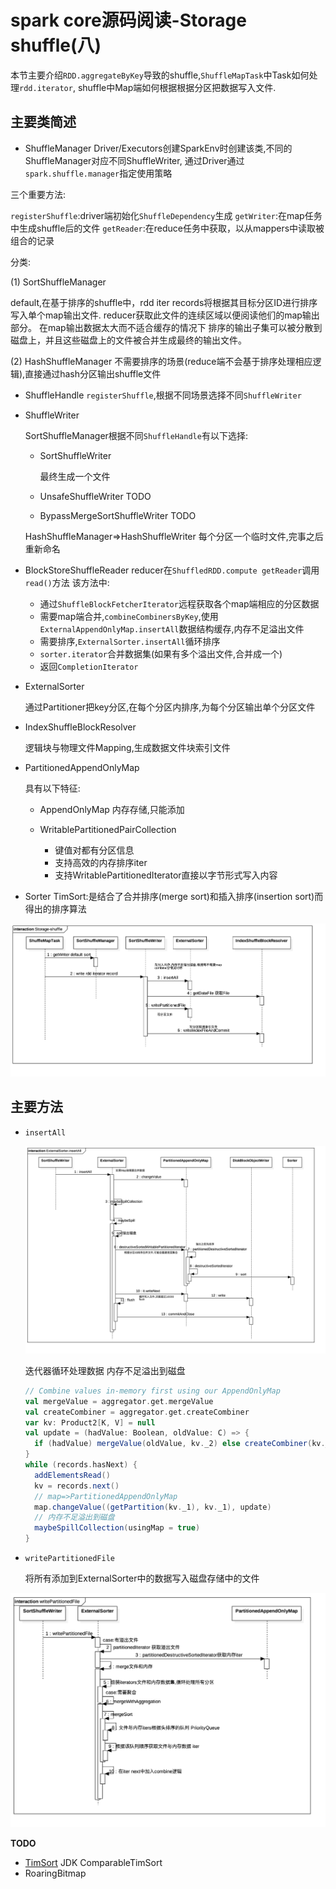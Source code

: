 # spark core源码阅读-Storage shuffle(八)

本节主要介绍`RDD.aggregateByKey`导致的shuffle,`ShuffleMapTask`中Task如何处理`rdd.iterator`,
shuffle中Map端如何根据根据分区把数据写入文件.

## 主要类简述
- ShuffleManager
 Driver/Executors创建SparkEnv时创建该类,不同的ShuffleManager对应不同ShuffleWriter,
 通过Driver通过`spark.shuffle.manager`指定使用策略
 
 三个重要方法:
 
  `registerShuffle`:driver端初始化`ShuffleDependency`生成
  `getWriter`:在map任务中生成shuffle后的文件
  `getReader`:在reduce任务中获取，以从mappers中读取被组合的记录
 
 分类:
 
 (1) SortShuffleManager
 
   default,在基于排序的shuffle中，rdd iter records将根据其目标分区ID进行排序写入单个map输出文件.
   reducer获取此文件的连续区域以便阅读他们的map输出部分。 在map输出数据太大而不适合缓存的情况下
   排序的输出子集可以被分散到磁盘上，并且这些磁盘上的文件被合并生成最终的输出文件。
  
 (2) HashShuffleManager
    不需要排序的场景(reduce端不会基于排序处理相应逻辑),直接通过hash分区输出shuffle文件
    
- ShuffleHandle
  `registerShuffle`,根据不同场景选择不同`ShuffleWriter`
  
- ShuffleWriter
  
  SortShuffleManager根据不同`ShuffleHandle`有以下选择:
    
    - SortShuffleWriter
      
      最终生成一个文件
      
    - UnsafeShuffleWriter TODO
    - BypassMergeSortShuffleWriter TODO
  
  HashShuffleManager=>HashShuffleWriter
    每个分区一个临时文件,完事之后重新命名
  

- BlockStoreShuffleReader
  reducer在`ShuffledRDD.compute getReader`调用`read()`方法
  该方法中:
    
    - 通过`ShuffleBlockFetcherIterator`远程获取各个map端相应的分区数据
    - 需要map端合并,`combineCombinersByKey`,使用`ExternalAppendOnlyMap.insertAll`数据结构缓存,内存不足溢出文件
    - 需要排序,`ExternalSorter.insertAll`循环排序
    - `sorter.iterator`合并数据集(如果有多个溢出文件,合并成一个)
    - 返回`CompletionIterator`
  

- ExternalSorter

  通过Partitioner把key分区,在每个分区内排序,为每个分区输出单个分区文件

- IndexShuffleBlockResolver

  逻辑块与物理文件Mapping,生成数据文件块索引文件
  

- PartitionedAppendOnlyMap

    具有以下特征:
    
    - AppendOnlyMap 内存存储,只能添加
    - WritablePartitionedPairCollection
    
      - 键值对都有分区信息
      - 支持高效的内存排序iter
      - 支持WritablePartitionedIterator直接以字节形式写入内容


- Sorter
  TimSort:是结合了合并排序(merge sort)和插入排序(insertion sort)而得出的排序算法

![Storage-shuffle.png](img/Storage-shuffle.png)



## 主要方法

- `insertAll`

  ![ExternalSorter.insertAll.png](img/ExternalSorter.insertAll.png)

    迭代器循环处理数据
    内存不足溢出到磁盘
  
  ```scala
  // Combine values in-memory first using our AppendOnlyMap
  val mergeValue = aggregator.get.mergeValue
  val createCombiner = aggregator.get.createCombiner
  var kv: Product2[K, V] = null
  val update = (hadValue: Boolean, oldValue: C) => {
    if (hadValue) mergeValue(oldValue, kv._2) else createCombiner(kv._2)
  }
  while (records.hasNext) {
    addElementsRead()
    kv = records.next()
    // map=>PartitionedAppendOnlyMap
    map.changeValue((getPartition(kv._1), kv._1), update)
    // 内存不足溢出到磁盘
    maybeSpillCollection(usingMap = true)
  }
  ```
- `writePartitionedFile`

  将所有添加到ExternalSorter中的数据写入磁盘存储中的文件

![writePartitionedFile.png](img/writePartitionedFile.png)


**TODO**
- [TimSort](http://blog.csdn.net/yangzhongblog/article/details/8184707) JDK ComparableTimSort
- RoaringBitmap